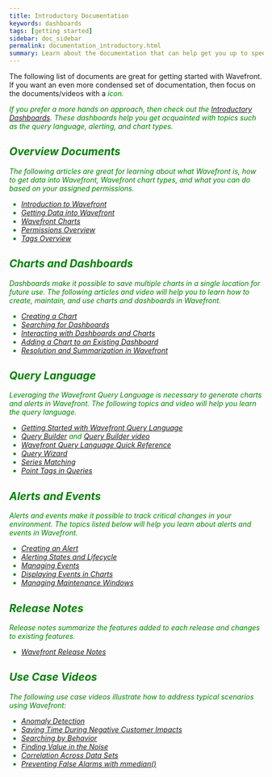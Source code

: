 ```yaml
---
title: Introductory Documentation
keywords: dashboards
tags: [getting started]
sidebar: doc_sidebar
permalink: documentation_introductory.html
summary: Learn about the documentation that can help get you up to speed on Wavefront.
---
```

The following list of documents are great for getting started with Wavefront. If you want an even more condensed set of documentation, then focus on the documents/videos with a <i class="fa-check-circle fa" style="color: green;"/> icon.

If you prefer a more hands on approach, then check out the [Introductory Dashboards](dashboards_introductory). These dashboards help you get acquainted with topics such as the query language, alerting, and chart types.

## Overview Documents
The following articles are great for learning about what Wavefront is, how to get data into Wavefront, Wavefront chart types, and what you can do based on your assigned permissions.

- [Introduction to Wavefront](wavefront_introduction) <i class="fa-check-circle fa" style="color: green;"/>
- [Getting Data into Wavefront](wavefront_data_ingestion) <i class="fa-check-circle fa" style="color: green;"/>
- [Wavefront Charts](charts) <i class="fa-check-circle fa" style="color: green;"/>
- [Permissions Overview](permissions_overview) <i class="fa-check-circle fa" style="color: green;"/>
- [Tags Overview](tags_overview) <i class="fa-check-circle fa" style="color: green;"/>
 
## Charts and Dashboards
Dashboards make it possible to save multiple charts in a single location for future use. The following articles and video will help you to learn how to create, maintain, and use charts and dashboards in Wavefront.

- [Creating a Chart](charts_creating) <i class="fa-check-circle fa" style="color: green;"/>
- [Searching for Dashboards](dashboards_searching) <i class="fa-check-circle fa" style="color: green;"/>
- [Interacting with Dashboards and Charts](dashboards_interacting) <i class="fa-check-circle fa" style="color: green;"/>
- [Adding a Chart to an Existing Dashboard](dashboards_charts_adding)
- [Resolution and Summarization in Wavefront](https://wavefront-1.wistia.com/medias/r8frqgquvb) <i class="fa-check-circle fa" style="color: green;"/>
 
## Query Language
Leveraging the Wavefront Query Language is necessary to generate charts and alerts in Wavefront. The following topics and video will help you learn the query language.

- [Getting Started with Wavefront Query Language](query_language_getting_started) <i class="fa-check-circle fa" style="color: green;"/>
- [Query Builder](query_language_query_builder) and [Query Builder video](https://wavefront-1.wistia.com/medias/nbsabve6yg) <i class="fa-check-circle fa" style="color: green;"/>
- [Wavefront Query Language Quick Reference](query_language_reference)
- [Query Wizard](query_language_query_wizard)
- [Series Matching](query_language_series_matching)
- [Point Tags in Queries](query_language_point_tags)
 
## Alerts and Events
Alerts and events make it possible to track critical changes in your environment. The topics listed below will help you learn about alerts and events in Wavefront.

- [Creating an Alert](alerts_creating) <i class="fa-check-circle fa" style="color: green;"/>
- [Alerting States and Lifecycle](alerts_states_lifecycle)
- [Managing Events](events_managing)
- [Displaying Events in Charts](charts_events_displaying)
- [Managing Maintenance Windows](maintenance_windows_managing)
 
## Release Notes
Release notes summarize the features added to each release and changes to existing features.

- [Wavefront Release Notes](wavefront_release_notes)
 
## Use Case Videos
The following use case videos illustrate how to address typical scenarios using Wavefront:

- [Anomaly Detection](https://wavefront-1.wistia.com/medias/lytshn66rj)
- [Saving Time During Negative Customer Impacts](https://wavefront-1.wistia.com/medias/ynybdqv83o)
- [Searching by Behavior](https://wavefront-1.wistia.com/medias/55t5b7kfdu)
- [Finding Value in the Noise](https://wavefront-1.wistia.com/medias/hou5e8x0o9)
- [Correlation Across Data Sets](https://wavefront-1.wistia.com/medias/yh3k8jzvgm)
- [Preventing False Alarms with mmedian()](https://wavefront-1.wistia.com/medias/gf0rmdl19s)


